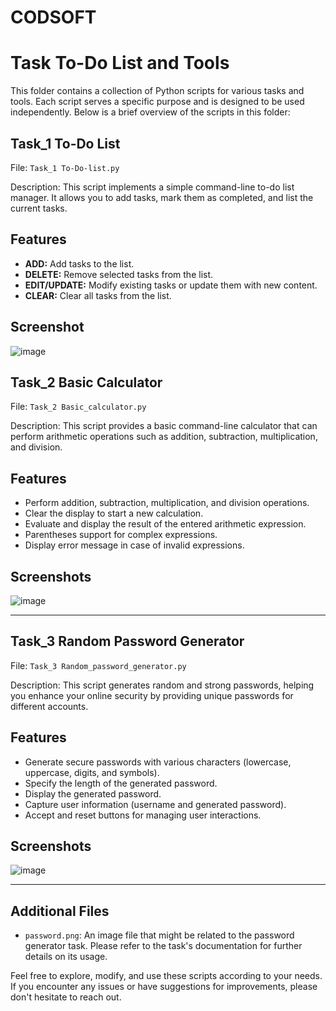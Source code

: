 # CODSOFT
# Task To-Do List and Tools

This folder contains a collection of Python scripts for various tasks and tools. Each script serves a specific purpose and is designed to be used independently. Below is a brief overview of the scripts in this folder:

## Task_1 To-Do List

File: `Task_1 To-Do-list.py`

Description: This script implements a simple command-line to-do list manager. It allows you to add tasks, mark them as completed, and list the current tasks.

## Features

- **ADD:** Add tasks to the list.
- **DELETE:** Remove selected tasks from the list.
- **EDIT/UPDATE:** Modify existing tasks or update them with new content.
- **CLEAR:** Clear all tasks from the list.
## Screenshot
![image](https://github.com/vijay-kumar-001/CODSOFT/assets/101616422/e03e571e-2a41-4de6-a55c-98b11d0cc83d)

## Task_2 Basic Calculator

File: `Task_2 Basic_calculator.py`

Description: This script provides a basic command-line calculator that can perform arithmetic operations such as addition, subtraction, multiplication, and division.

## Features

- Perform addition, subtraction, multiplication, and division operations.
- Clear the display to start a new calculation.
- Evaluate and display the result of the entered arithmetic expression.
- Parentheses support for complex expressions.
- Display error message in case of invalid expressions.
## Screenshots
![image](https://github.com/vijay-kumar-001/CODSOFT/assets/101616422/c0b49115-0cb4-483a-9430-69f1c4d05484)



---

## Task_3 Random Password Generator

File: `Task_3 Random_password_generator.py`

Description: This script generates random and strong passwords, helping you enhance your online security by providing unique passwords for different accounts.

## Features

- Generate secure passwords with various characters (lowercase, uppercase, digits, and symbols).
- Specify the length of the generated password.
- Display the generated password.
- Capture user information (username and generated password).
- Accept and reset buttons for managing user interactions.

## Screenshots
![image](https://github.com/vijay-kumar-001/CODSOFT/assets/101616422/f5a4c7b9-01fd-4664-83ab-6b04c2f988e3)

---

## Additional Files

- `password.png`: An image file that might be related to the password generator task. Please refer to the task's documentation for further details on its usage.

Feel free to explore, modify, and use these scripts according to your needs. If you encounter any issues or have suggestions for improvements, please don't hesitate to reach out.



